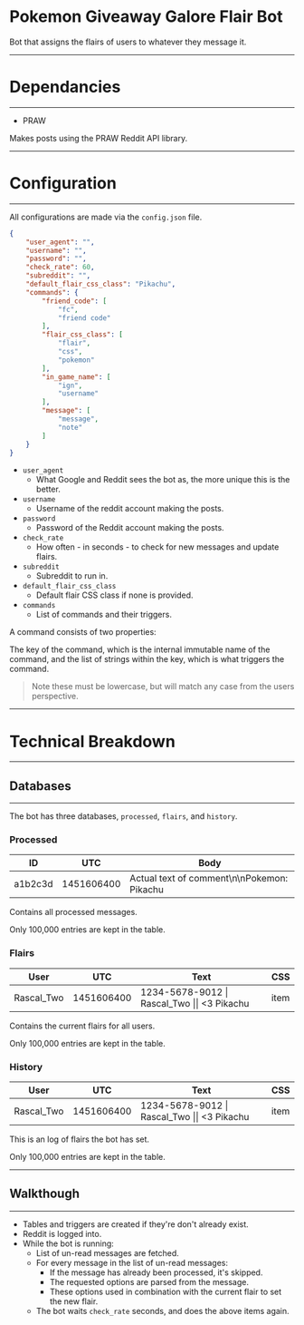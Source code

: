 # Pokemon Giveaway Galore Flair Bot

Bot that assigns the flairs of users to whatever they message it.


*****

# Dependancies

*****

- PRAW

Makes posts using the PRAW Reddit API library.

*****

# Configuration

*****

All configurations are made via the `config.json` file.

```JSON
{
    "user_agent": "",
    "username": "",
    "password": "",
    "check_rate": 60,
    "subreddit": "",
    "default_flair_css_class": "Pikachu",
    "commands": {
        "friend_code": [
            "fc",
            "friend code"
        ],
        "flair_css_class": [
            "flair",
            "css",
            "pokemon"
        ],
        "in_game_name": [
            "ign",
            "username"
        ],
        "message": [
            "message",
            "note"
        ]
    }
}
```

- `user_agent`
    - What Google and Reddit sees the bot as, the more unique this is the better.
- `username`
    - Username of the reddit account making the posts.
- `password`
    - Password of the Reddit account making the posts.
- `check_rate`
    - How often - in seconds - to check for new messages and update flairs.
- `subreddit`
    - Subreddit to run in.
- `default_flair_css_class`
    - Default flair CSS class if none is provided.
- `commands`
    - List of commands and their triggers.

A command consists of two properties:

The key of the command, which is the internal immutable name of the command, and the list of strings within the key, which is what triggers the command.

> Note these must be lowercase, but will match any case from the users perspective.


*****

# Technical Breakdown

*****

## Databases

*****

The bot has three databases, `processed`, `flairs`, and `history`.

### Processed

ID | UTC | Body
--- |  ---  | ---
a1b2c3d | 1451606400 | Actual text of comment\n\nPokemon: Pikachu

Contains all processed messages.

Only 100,000 entries are kept in the table.

### Flairs

User | UTC | Text | CSS
---  | --- |  --- | ---
Rascal_Two | 1451606400 | 1234-5678-9012 \| Rascal_Two \|\| <3 Pikachu | item

Contains the current flairs for all users.

Only 100,000 entries are kept in the table.

### History

User | UTC | Text | CSS
---  | --- |  --- | ---
Rascal_Two | 1451606400 | 1234-5678-9012 \| Rascal_Two \|\| <3 Pikachu | item

This is an log of flairs the bot has set.

Only 100,000 entries are kept in the table.

*****

## Walkthough

*****

- Tables and triggers are created if they're don't already exist.
- Reddit is logged into.
- While the bot is running:
    - List of un-read messages are fetched.
    - For every message in the list of un-read messages:
        - If the message has already been processed, it's skipped.
        - The requested options are parsed from the message.
        - These options used in combination with the current flair to set the new flair.
    - The bot waits `check_rate` seconds, and does the above items again.
